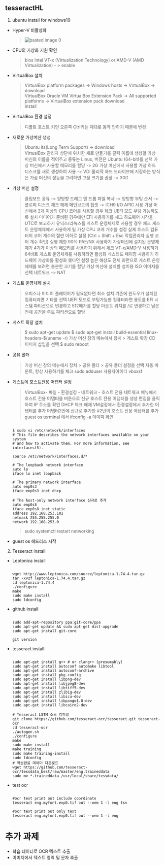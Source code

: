 ## tesseractHL

1. ubuntu install for windows10
* Hyper-V 비활성화<br>
  > ![pasted image 0](https://user-images.githubusercontent.com/14309034/42666991-717a532c-8683-11e8-861a-2514c024be40.png)

* CPU의 가상화 지원 확인<br>
  > bios Intel VT-x (Virtualization Technology) or AMD-V (AMD Virtualization) - > enable<br>

* VirtualBox 설치<br>
  > VirtualBox platform packages -> Windows hosts -> VirtualBox -> download <br>
  > VirtualBox Oracle VM VirtualBox Extension Pack -> All supported platforms -> VirtualBox extension pack download<br>
  > install<br>
  
* VirtualBox 환경 설정<br>
  > 디폴트 호스트 키인 오른쪽 Ctrl키는 제대로 동작 안하기 때문에 변경 

* 새로운 가상머신 생성
  > Ubuntu lts(Long Term Support) -> download<br>
  > VirtualBox 관리자  상단에 위치한 새로 만들기를 클릭
  > 이름에 생성할 가상 머신의 이름을 적어주고 종류는 Linux, 버전은 Ubuntu (64-bit)를 선택
  > 가상 머신에서 사용할 메모리를 할당 -> 2G 
  > 가상 머신에서 사용할 가상 하드 디스크를 새로 생성하여 사용 -> VDI 
  > 물리적 하드 드라이브에 저장하는 방식은 가상 머신의 성능을 고려하면 고정 크기를 권장 -> 30G

* 가상 머신 설정
  > 클립보드 공유 -> 양방향
  > 드래그 앤 드롭 파일 복사 -> 양방향
  > 부팅 순서 -> 플로피 디스크 체크 해제
  > 메인보드의 칩셋 -> ICH9
  > I/O APIC 사용 가상 머신에서 2개 이상의 CPU 코어를 사용할 경우 체크
  > UEFI 모드 부팅 가능하도록 설치 미디어가 준비된 경우에만 EFI 사용하기를 체크
  > 하드웨어 시각을 UTC로 보고하기 유닉스/리눅스를 게스트 운영체제로 사용할 경우 체크
  > 게스트 운영체제에서 사용하게 될  가상 CPU 코어 개수를 설정 실제 호스트 컴퓨터의 코어  개수의 절반 이하로 설정
  > (Ctrl + Shift + Esc 작업관리자 실행 코어 개수 확인)
  > 실행 제한 90%
  > PAE/NX 사용하기 가상머신에 설치된 운영체제가 4기가 이상의 메모리를 사용하기 위해서 체크
  > VT-x/AMD-V 사용하기 64비트 게스트 운영체제를 사용하려면 활성화
  > 네스티드 페이징 사용하기 하드웨어 가상화를 활성화 했다면 설정
  > 높은 해상도  전체 화면으로 게스트 운영체제를 보려면 충분한 크기를 할당
  > 가상 머신에 설치할 설치용 ISO 이미지를 선택
  > 네트워크 -> NAT

* 게스트 운영체제 설치
  > 오피스나 미디어 플레이어가 필요없다면 최소 설치
  > 기존에 윈도우가 설치된 컴퓨터라면 기타를 선택
  > UEFI 모드로 부팅가능한 컴퓨터라면 용도를 EFI 시스템 파티션으로 변경하고 512메가를 할당
  > 마운트 위치를 /로 변경하고 남은 전체 공간을 루트 파티션으로 할당

* 게스트 확장 설치
  > $ sudo apt-get update
  > $ sudo apt-get install build-essential linux-headers-$(uname -r)
  > 가상 머신 창의 메뉴에서  장치 > 게스트 확장 CD 이미지 삽입을 선택
  > $ sudo reboot
  
* 공유 폴더
  > 가상 머신 창의 메뉴에서  장치 > 공유 폴더 > 공유 폴더 설정을 선택
  > 자동 마운트, 항상 사용하기를 체크
  > sudo adduser 사용자아이디 vboxsf
  
* 게스트에 호스트전용 어뎁터 설정
  > VirtualBox- 파일 - 환경설정 - 네트워크 - 호스트 전용 네트워크 메뉴에서 호스트 전용 어댑터를  버튼으로 신규 호스트 전용 어댑터를 생성
  > 편집을 클릭하여 IP 주소를 확인
  > DHCP 체크 해제
  > VM설정에서 환경설정에서 추가한 어댑터를 추가
  > 어댑터2번에 신규로 추가한 #2번의 호스트 전용 어댑터를 추가
  > guest os terminal 에서 ifconfig -a 아이피 확인
  <pre><code>
  $ sudo vi /etc/network/interfaces
  # This file describes the network interfaces available on your system
  # and how to activate them. For more information, see interfaces(5).

  source /etc/network/interfaces.d/*

  # The loopback network interface
  auto lo  
  iface lo inet loopback

  # The primary network interface
  auto enp0s3  
  iface enp0s3 inet dhcp

  # The host-only network interface 신규로 추가
  auto enp0s8  
  iface enp0s8 inet static  
  address 192.168.253.101  
  netmask 255.255.255.0  
  network 192.168.253.0  
  </code></pre>
  > sudo systemctl restart networking
* guest os 헤드리스 시작
2. Tesseract install
* Leptonica install 
  <pre><code>
  wget http://www.leptonica.com/source/leptonica-1.74.4.tar.gz
  tar -xvzf leptonica-1.74.4.tar.gz
  cd leptonica-1.74.4
  ./configure 
  make
  sudo make install 
  sudo ldconfig
  </code></pre>
* github install
  <pre><code>
  sudo add-apt-repository ppa:git-core/ppa
  sudo apt-get update && sudo apt-get dist-upgrade
  sudo apt-get install git-core

  git version
  </code></pre>
* tesseract install
  <pre><code>
  sudo apt-get install g++ # or clang++ (presumably)
  sudo apt-get install autoconf automake libtool
  sudo apt-get install autoconf-archive
  sudo apt-get install pkg-config
  sudo apt-get install libpng-dev
  sudo apt-get install libjpeg8-dev
  sudo apt-get install libtiff5-dev
  sudo apt-get install zlib1g-dev
  sudo apt-get install libicu-dev
  sudo apt-get install libpango1.0-dev
  sudo apt-get install libcairo2-dev

  # Tesseract LSTM 소스 컴파일
  git clone https://github.com/tesseract-ocr/tesseract.git tesseract-ocr
  cd tesseract-ocr
  ./autogen.sh
  ./configure
  make
  sudo make install
  make training
  sudo make training-install
  sudo ldconfig
  # 학습완료 데이더 다운로드
  wget https://github.com/tesseract-ocr/tessdata_best/raw/master/eng.traineddata
  sudo mv *.traineddata /usr/local/share/tessdata/
  </code></pre>

* test ocr
  <pre><code>
  #ocr text print out include coordinate
  tesseract eng.myfont.exp0.tif out --oem 1 -l eng tsv

  #ocr text print out only text
  tesseract eng.myfont.exp0.tif out --oem 1 -l eng
  </code></pre>
  
# 추가 과제 
* 학습 데이터로 OCR 텍스트 추출
* 이미지에서 텍스트 영역 및 문자 추출


  

